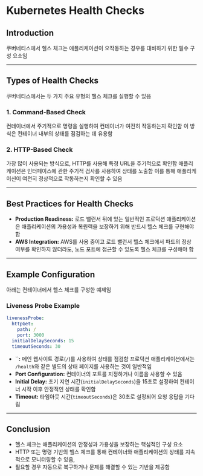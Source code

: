 # Kubernetes Health Checks

## Introduction

쿠버네티스에서 헬스 체크는 애플리케이션이 오작동하는 경우를 대비하기 위한 필수 구성 요소임

---

## Types of Health Checks

쿠버네티스에서는 두 가지 주요 유형의 헬스 체크를 실행할 수 있음

### 1. Command-Based Check

컨테이너에서 주기적으로 명령을 실행하여 컨테이너가 여전히 작동하는지 확인함 이 방식은 컨테이너 내부의 상태를 점검하는 데 유용함

### 2. HTTP-Based Check

가장 많이 사용되는 방식으로, HTTP를 사용해 특정 URL을 주기적으로 확인함 애플리케이션은 인터페이스에 관한 주기적 검사를 사용하여 상태를 노출함 이를 통해 애플리케이션이 여전히 정상적으로 작동하는지 확인할 수 있음

---

## Best Practices for Health Checks

- **Production Readiness:** 로드 밸런서 뒤에 있는 일반적인 프로덕션 애플리케이션은 애플리케이션의 가용성과 복원력을 보장하기 위해 반드시 헬스 체크를 구현해야 함
- **AWS Integration:** AWS를 사용 중이고 로드 밸런서 헬스 체크에서 파드의 정상 여부를 확인하지 않더라도, 노드 포트에 접근할 수 있도록 헬스 체크를 구성해야 함

---

## Example Configuration

아래는 컨테이너에서 헬스 체크를 구성한 예제임

### Liveness Probe Example

```yaml
livenessProbe:
  httpGet:
    path: /
    port: 3000
  initialDelaySeconds: 15
  timeoutSeconds: 30
```

- ``**:** 메인 웹사이트 경로(`/`)를 사용하여 상태를 점검함 프로덕션 애플리케이션에서는 `/health`와 같은 별도의 상태 페이지를 사용하는 것이 일반적임
- **Port Configuration:** 컨테이너의 포트를 지정하거나 이름을 사용할 수 있음
- **Initial Delay:** 초기 지연 시간(`initialDelaySeconds`)을 15초로 설정하여 컨테이너 시작 이후 안정적인 상태를 확인함
- **Timeout:** 타임아웃 시간(`timeoutSeconds`)은 30초로 설정되어 요청 응답을 기다림

---

## Conclusion

* 헬스 체크는 애플리케이션의 안정성과 가용성을 보장하는 핵심적인 구성 요소
* HTTP 또는 명령 기반의 헬스 체크를 통해 컨테이너와 애플리케이션의 상태를 지속적으로 모니터링할 수 있음,
*  필요할 경우 자동으로 복구하거나 문제를 해결할 수 있는 기반을 제공함

